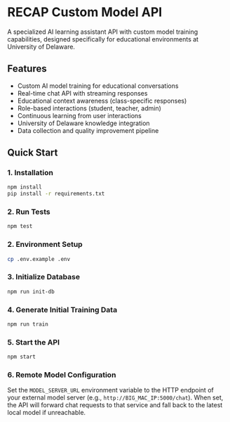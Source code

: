 # RECAP Custom Model API

A specialized AI learning assistant API with custom model training capabilities, designed specifically for educational environments at University of Delaware.

## Features

- Custom AI model training for educational conversations
- Real-time chat API with streaming responses
- Educational context awareness (class-specific responses)
- Role-based interactions (student, teacher, admin)
- Continuous learning from user interactions
- University of Delaware knowledge integration
- Data collection and quality improvement pipeline

## Quick Start

### 1. Installation
```bash
npm install
pip install -r requirements.txt
```

### 2. Run Tests
```bash
npm test
```

### 2. Environment Setup
```bash
cp .env.example .env
```

### 3. Initialize Database
```bash
npm run init-db
```

### 4. Generate Initial Training Data
```bash
npm run train
```

### 5. Start the API
```bash
npm start
```

### 6. Remote Model Configuration
Set the `MODEL_SERVER_URL` environment variable to the HTTP endpoint of your
external model server (e.g., `http://BIG_MAC_IP:5000/chat`). When set, the API
will forward chat requests to that service and fall back to the latest local
model if unreachable.
